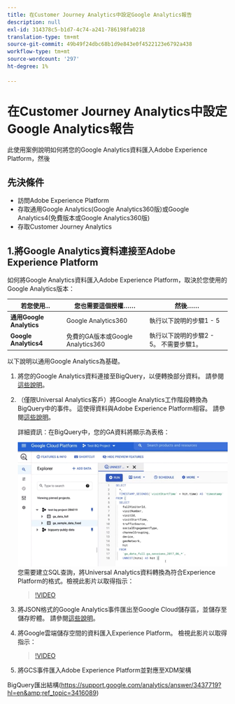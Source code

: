 ```yaml
---
title: 在Customer Journey Analytics中設定Google Analytics報告
description: null
exl-id: 314378c5-b1d7-4c74-a241-786198fa0218
translation-type: tm+mt
source-git-commit: 49b49f24dbc68b1d9e843e0f4522123e6792a438
workflow-type: tm+mt
source-wordcount: '297'
ht-degree: 1%

---
```


# 在Customer Journey Analytics中設定Google Analytics報告

此使用案例說明如何將您的Google Analytics資料匯入Adobe Experience Platform，然後

## 先決條件

* 訪問Adobe Experience Platform
* 存取通用Google Analytics(Google Analytics360版)或Google Analytics4(免費版本或Google Analytics360版)
* 存取Customer Journey Analytics

## 1.將Google Analytics資料連接至Adobe Experience Platform

如何將Google Analytics資料匯入Adobe Experience Platform，取決於您使用的Google Analytics版本：

| 若您使用... | 您也需要這個授權…… | 然後…… |
| --- | --- | --- |
| **通用Google Analytics** | Google Analytics360 | 執行以下說明的步驟1 - 5 |
| **Google Analytics4** | 免費的GA版本或Google Analytics360 | 執行以下說明的步驟2 - 5。 不需要步驟1。 |

以下說明以通用Google Analytics為基礎。

1. 將您的Google Analytics資料連接至BigQuery，以便轉換部分資料。
請參閱[這些說明](https://support.google.com/analytics/answer/3416092?hl=en)。

1. （僅限Universal Analytics客戶）將Google Analytics工作階段轉換為BigQuery中的事件。
這使得資料與Adobe Experience Platform相容。 請參閱[這些說明](https://support.google.com/analytics/answer/3437618?hl=en)。

   詳細資訊：在BigQuery中，您的GA資料將顯示為表格：

   ![](assets/ga-bigquery.png)
您需要建立SQL查詢，將Universal Analytics資料轉換為符合Experience Platform的格式。檢視此影片以取得指示：

   >[!VIDEO](https://video.tv.adobe.com/v/332634)

1. 將JSON格式的Google Analytics事件匯出至Google Cloud儲存區，並儲存至儲存貯體。
請參閱[這些說明](https://support.google.com/analytics/answer/3437719?hl=en&amp;ref_topic=3416089)。

1. 將Google雲端儲存空間的資料匯入Experience Platform。
檢視此影片以取得指示：

   >[!VIDEO](https://video.tv.adobe.com/v/332641)

1. 將GCS事件匯入Adobe Experience Platform並對應至XDM架構

BigQuery匯出結構(https://support.google.com/analytics/answer/3437719?hl=en&amp;ref_topic=3416089)
